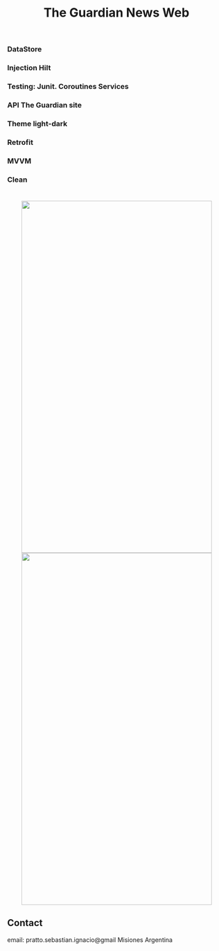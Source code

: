 <h1 align="center">
The Guardian News Web
<br>
<br>
</h1>

### DataStore
### Injection Hilt
### Testing: Junit. Coroutines Services
### API The Guardian site
### Theme light-dark
### Retrofit
### MVVM
### Clean

<h1 align="center">
    <img src="https://github.com/sebapratto/App-News/tree/master/imageAssets/screen-w.jpg" width=439 height=812/>
    <br>
    <img src="https://github.com/sebapratto/App-News/tree/master/imageAssets/screen-b.jpg" width=439 height=812/>
</h1>

## Contact
email: pratto.sebastian.ignacio@gmail
Misiones Argentina
